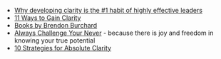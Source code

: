 - [Why developing clarity is the #1 habit of highly effective leaders](https://sheevaunmoran.com/blog/success/why-developing-clarity-is-the-1-habit-of-highly-effective-leaders/)
- [11 Ways to Gain Clarity](https://www.stevepavlina.com/blog/2009/12/11-ways-to-gain-clarity/)
- [Books by Brendon Burchard](https://brendon.com/books/)
- [Always Challenge Your Never]() - because there is joy and freedom in knowing your true potential
- [10 Strategies for Absolute Clarity](https://bemorewithless.com/clarity/)